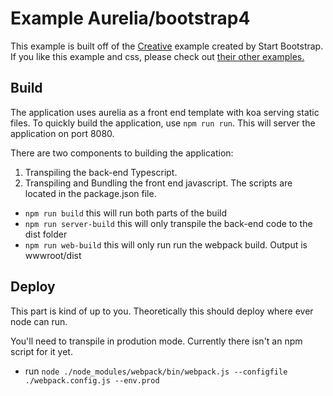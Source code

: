 # Example Aurelia/bootstrap4
This example is built off of the [Creative](https://startbootstrap.com/template-overviews/creative/) example created by Start Bootstrap.
If you like this example and css, please check out [their other examples.](https://startbootstrap.com/template-overviews/)
## Build
The application uses aurelia as a front end template with koa serving static files.
To quickly build the application, use `npm run run`. This will server the application on port 8080.

There are two components to building the application:
1. Transpiling the back-end Typescript.
2. Transpiling and Bundling the front end javascript.
The scripts are located in the package.json file.
* `npm run build` this will run both parts of the build
* `npm run server-build` this will only transpile the back-end code to the dist folder
* `npm run web-build` this will only run run the webpack build. Output is wwwroot/dist

## Deploy
This part is kind of up to you. Theoretically this should deploy where ever node can run.

You'll need to transpile in prodution mode. Currently there isn't an npm script for it yet.
* run `node ./node_modules/webpack/bin/webpack.js --configfile ./webpack.config.js --env.prod`
